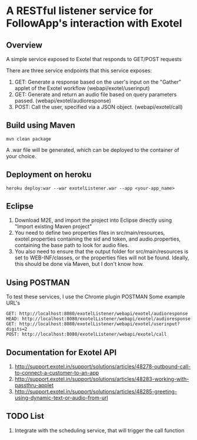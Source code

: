 # A RESTful listener service for FollowApp's interaction with Exotel

## Overview
A simple service exposed to Exotel that responds to GET/POST requests

There are three service endpoints that this service exposes:

1. GET: Generate a response based on the user's input on the "Gather" applet of the Exotel workflow (webapi/exotel/userinput)
2. GET: Generate and return an audio file based on query parameters passed. (webapi/exotel/audioresponse)
3. POST: Call the user, specified via a JSON object. (webapi/exotel/call)

## Build using Maven

    mvn clean package

A .war file will be generated, which can be deployed to the container of your choice.

## Deployment on heroku
    
    heroku deploy:war --war exotelListener.war --app <your-app_name>

## Eclipse
1. Download M2E, and import the project into Eclipse directly using "Import existing Maven project"
2. You need to define two properties files in src/main/resources, exotel.properties containing the sid and token, and audio.properties, containing the base path to look for audio files.
3. You also need to ensure that the output folder for src/main/resources is set to WEB-INF/classes, or the properties files will not be found. Ideally, this should be done via Maven, but I don't know how.

## Using POSTMAN
To test these services, I use the Chrome plugin POSTMAN
Some example URL's

    GET: http://localhost:8080/exotelListener/webapi/exotel/audioresponse
    HEAD: http://localhost:8080/exotelListener/webapi/exotel/audioresponse
    GET: http://localhost:8080/exotelListener/webapi/exotel/userinput?digits=2
    POST: http://localhost:8080/exotelListener/webapi/exotel/call

## Documentation for Exotel API

1. http://support.exotel.in/support/solutions/articles/48278-outbound-call-to-connect-a-customer-to-an-app 
2. http://support.exotel.in/support/solutions/articles/48283-working-with-passthru-applet
3. http://support.exotel.in/support/solutions/articles/48285-greeting-using-dynamic-text-or-audio-from-url

## TODO List

1. Integrate with the scheduling service, that will trigger the call function

